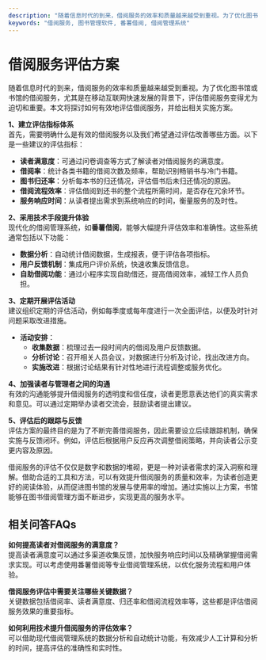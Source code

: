 ```yaml
---
description: "随着信息时代的到来，借阅服务的效率和质量越来越受到重视。为了优化图书馆或书馆的借阅服务，尤其是在移动互联网快速发展的背景下，评估借阅服务变得尤为迫切和重要。本文将探讨如何有效地评估借阅服务，并给出相关实施方案。"
keywords: "借阅服务, 图书管理软件, 番薯借阅, 借阅管理系统"
---
```

# 借阅服务评估方案

随着信息时代的到来，借阅服务的效率和质量越来越受到重视。为了优化图书馆或书馆的借阅服务，尤其是在移动互联网快速发展的背景下，评估借阅服务变得尤为迫切和重要。本文将探讨如何有效地评估借阅服务，并给出相关实施方案。

**1、建立评估指标体系**  
首先，需要明确什么是有效的借阅服务以及我们希望通过评估改善哪些方面。以下是一些建议的评估指标：

- **读者满意度**：可通过问卷调查等方式了解读者对借阅服务的满意度。
- **借阅率**：统计各类书籍的借阅次数及频率，帮助识别畅销书与冷门书籍。
- **图书归还率**：分析每本书的归还情况，评估借书后未归还情况的原因。
- **借阅流程效率**：评估借阅到还书的整个流程所需时间，是否存在冗余环节。
- **服务响应时间**：从读者提出需求到系统响应的时间，衡量服务的及时性。

**2、采用技术手段提升体验**  
现代化的借阅管理系统，如**番薯借阅**，能够大幅提升评估效率和准确性。这些系统通常包括以下功能：

- **数据分析**：自动统计借阅数据，生成报表，便于评估各项指标。
- **用户反馈机制**：集成用户评价系统，快速收集反馈信息。
- **自助借阅功能**：通过小程序实现自助借还，提高借阅效率，减轻工作人员负担。

**3、定期开展评估活动**  
建议组织定期的评估活动，例如每季度或每年度进行一次全面评估，以便及时针对问题采取改进措施。

- **活动安排**：
  - **收集数据**：梳理过去一段时间内的借阅及用户反馈数据。
  - **分析讨论**：召开相关人员会议，对数据进行分析及讨论，找出改进方向。
  - **实施改进**：根据讨论结果有针对性地进行流程调整或服务优化。

**4、加强读者与管理者之间的沟通**  
有效的沟通能够提升借阅服务的透明度和信任度，读者更愿意表达他们的真实需求和意见。可以通过定期举办读者交流会，鼓励读者提出建议。

**5、评估后的跟踪与反馈**  
评估方案的最终目的是为了不断完善借阅服务，因此需要设立后续跟踪机制，确保实施与反馈闭环。例如，评估后根据用户反应再次调整借阅策略，并向读者公示变更内容及原因。

借阅服务的评估不仅仅是数字和数据的堆砌，更是一种对读者需求的深入洞察和理解。借助合适的工具和方法，可以有效提升借阅服务的质量和效率，为读者创造更好的阅读体验，从而促进图书馆的发展与使用率的增加。通过实施以上方案，书馆能够在图书借阅管理方面不断进步，实现更高的服务水平。

## 相关问答FAQs

**如何提高读者对借阅服务的满意度？**  
提高读者满意度可以通过多渠道收集反馈，加快服务响应时间以及精确掌握借阅需求实现。可以考虑使用番薯借阅等专业借阅管理系统，以优化服务流程和用户体验。

**借阅服务评估中需要关注哪些关键数据？**  
关键数据包括借阅率、读者满意度、归还率和借阅流程效率等，这些都是评估借阅服务效果的重要指标。

**如何利用技术提升借阅服务的评估效率？**  
可以借助现代借阅管理系统的数据分析和自动统计功能，有效减少人工计算和分析的时间，提高评估的准确性和实时性。
